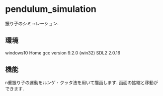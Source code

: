 # pendulum_simulation

振り子のシミュレーション.

## 環境

windows10 Home
gcc version 9.2.0 (win32)
SDL2 2.0.16

## 機能

n重振り子の運動をルンゲ・クッタ法を用いて描画します.
画面の拡縮と移動ができます.
